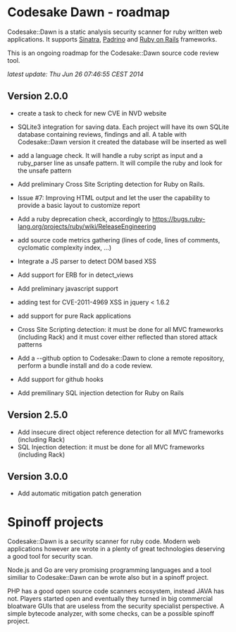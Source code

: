 # Codesake Dawn - roadmap

Codesake::Dawn is a static analysis security scanner for ruby written web applications.
It supports [Sinatra](http://www.sinatrarb.com),
[Padrino](http://www.padrinorb.com) and [Ruby on Rails](http://rubyonrails.org)
frameworks.

This is an ongoing roadmap for the Codesake::Dawn source code review tool.

_latest update: Thu Jun 26 07:46:55 CEST 2014_

## Version 2.0.0

* create a task to check for new CVE in NVD website
* SQLite3 integration for saving data. Each project will have its own SQLite
  database containing reviews, findings and all. A table with Codesake::Dawn version it
  created the database will be inserted as well
* add a language check. It will handle a ruby script as input and a
  ruby\_parser line as unsafe pattern. It will compile the ruby and look for
  the unsafe pattern
* Add preliminary Cross Site Scripting detection for Ruby on Rails.
* Issue #7: Improving HTML output and let the user the capability to provide a
  basic layout to customize report
* Add a ruby deprecation check, accordingly to
  https://bugs.ruby-lang.org/projects/ruby/wiki/ReleaseEngineering
* add source code metrics gathering (lines of code, lines of comments,
  cyclomatic complexity index, ...)

* Integrate a JS parser to detect DOM based XSS
* Add support for ERB for in detect\_views
* Add preliminary javascript support
* adding test for CVE-2011-4969  XSS in jquery < 1.6.2
* add support for pure Rack applications
* Cross Site Scripting detection: it must be done for all MVC frameworks
  (including Rack) and it must cover either reflected than stored attack
  patterns
* Add a --github option to Codesake::Dawn to clone a remote repository, perform
  a bundle install and do a code review.
* Add support for github hooks
* Add premilinary SQL injection detection for Ruby on Rails

## Version 2.5.0

* Add insecure direct object reference detection for all MVC frameworks (including Rack)
* SQL Injection detection: it must be done for all MVC frameworks (including Rack)

## Version 3.0.0

* Add automatic mitigation patch generation


# Spinoff projects

Codesake::Dawn is a security scanner for ruby code. Modern web applications
however are wrote in a plenty of great technologies deserving a good tool for
security scan.

Node.js and Go are very promising programming languages and a tool similiar to
Codesake::Dawn can be wrote also but in a spinoff project.

PHP has a good open source code scanners ecosystem, instead JAVA has not.
Players started open and eventually they turned in big commercial bloatware
GUIs that are useless from the security specialist perspective. A simple
bytecode analyzer, with some checks, can be a possible spinoff project.

